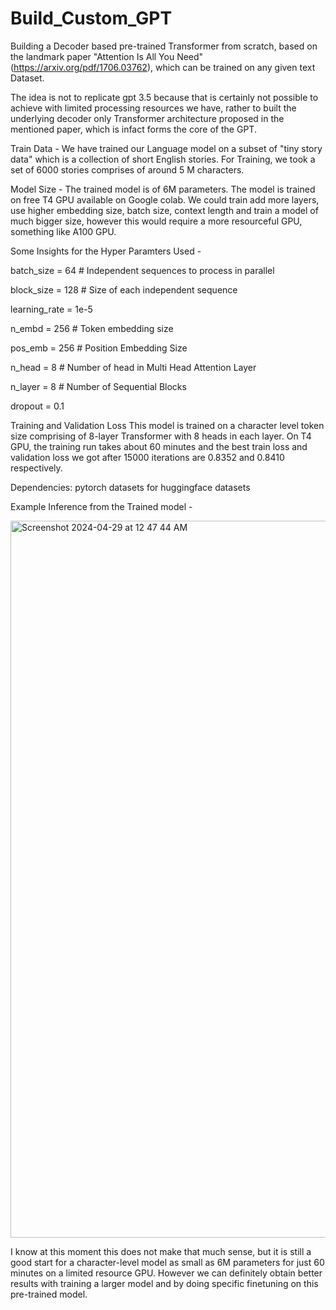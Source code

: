 # Build_Custom_GPT
Building a Decoder based pre-trained Transformer from scratch, based on the landmark paper "Attention Is All You Need" (https://arxiv.org/pdf/1706.03762), which can be trained on any given text Dataset.

The idea is not to replicate gpt 3.5 because that is certainly not possible to achieve with limited processing resources we have, rather to built the underlying decoder only Transformer architecture proposed in the mentioned paper, which is infact forms the core of the GPT. 

Train Data - We have trained our Language model on a subset of "tiny story data" which is a collection of short English stories. For Training, we took a set of 6000 stories comprises of around 5 M characters.

Model Size - The trained model is of 6M parameters. The model is trained on free T4 GPU available on Google colab. We could train add more layers, use higher embedding size, batch size, context length and train a model of much bigger size, however this would require a more resourceful GPU, something like A100 GPU.

Some Insights for the Hyper Paramters Used - 

batch_size = 64         # Independent sequences to process in parallel

block_size = 128        # Size of each independent sequence

learning_rate = 1e-5

n_embd = 256           # Token embedding size

pos_emb = 256          # Position Embedding Size

n_head = 8             # Number of head in Multi Head Attention Layer

n_layer = 8            # Number of Sequential Blocks

dropout = 0.1  

Training and Validation Loss 
This model is trained on a character level token size comprising of 8-layer Transformer with 8 heads in each layer. On T4 GPU, the training run takes about 60 minutes and the best train loss and validation loss we got after 15000 iterations are 0.8352 and 0.8410 respectively.

Dependencies:
pytorch
datasets for huggingface datasets

Example Inference from the Trained model - 

<img width="1147" alt="Screenshot 2024-04-29 at 12 47 44 AM" src="https://github.com/Suraj-Jena/Build_Custom_GPT/assets/35285637/1b8181bf-8b78-41c2-84e8-3e6efd4a5558">









I know at this moment this does not make that much sense, but it is still a good start for a character-level model as small as 6M parameters for just 60 minutes on a limited resource GPU. However we can definitely obtain better results with training a larger model and by doing specific finetuning on this pre-trained model.

